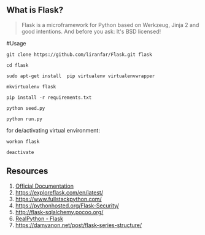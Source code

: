 ## What is Flask?

> Flask is a microframework for Python based on Werkzeug, Jinja 2 and good intentions. And before you ask: It's BSD licensed!

#Usage

    git clone https://github.com/liranfar/Flask.git flask

    cd flask

    sudo apt-get install  pip virtualenv virtualenvwrapper

    mkvirtualenv flask

    pip install -r requirements.txt

    python seed.py

    python run.py

for de/activating virtual environment:

    workon flask

    deactivate



## Resources

1. [Official Documentation](http://flask.pocoo.org/)
2. https://exploreflask.com/en/latest/
3. https://www.fullstackpython.com/
4. https://pythonhosted.org/Flask-Security/
5. http://flask-sqlalchemy.pocoo.org/
6. [RealPython - Flask](https://realpython.com/blog/python/introduction-to-flask-part-1-setting-up-a-static-site/)
7. https://damyanon.net/post/flask-series-structure/
